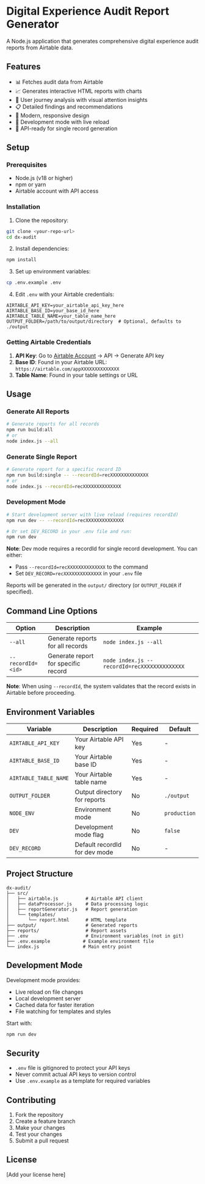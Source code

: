# Digital Experience Audit Report Generator

A Node.js application that generates comprehensive digital experience audit reports from Airtable data.

## Features

- 📊 Fetches audit data from Airtable
- 📈 Generates interactive HTML reports with charts
- 🎯 User journey analysis with visual attention insights
- 📋 Detailed findings and recommendations
- 🎨 Modern, responsive design
- 🔧 Development mode with live reload
- 🚀 API-ready for single record generation

## Setup

### Prerequisites

- Node.js (v18 or higher)
- npm or yarn
- Airtable account with API access

### Installation

1. Clone the repository:
```bash
git clone <your-repo-url>
cd dx-audit
```

2. Install dependencies:
```bash
npm install
```

3. Set up environment variables:
```bash
cp .env.example .env
```

4. Edit `.env` with your Airtable credentials:
```env
AIRTABLE_API_KEY=your_airtable_api_key_here
AIRTABLE_BASE_ID=your_base_id_here
AIRTABLE_TABLE_NAME=your_table_name_here
OUTPUT_FOLDER=/path/to/output/directory  # Optional, defaults to ./output
```

### Getting Airtable Credentials

1. **API Key**: Go to [Airtable Account](https://airtable.com/account) → API → Generate API key
2. **Base ID**: Found in your Airtable URL: `https://airtable.com/appXXXXXXXXXXXXXX`
3. **Table Name**: Found in your table settings or URL

## Usage

### Generate All Reports
```bash
# Generate reports for all records
npm run build:all
# or
node index.js --all
```

### Generate Single Report
```bash
# Generate report for a specific record ID
npm run build:single -- --recordId=recXXXXXXXXXXXXXX
# or
node index.js --recordId=recXXXXXXXXXXXXXX
```

### Development Mode
```bash
# Start development server with live reload (requires recordId)
npm run dev -- --recordId=recXXXXXXXXXXXXXX

# Or set DEV_RECORD in your .env file and run:
npm run dev
```

**Note**: Dev mode requires a recordId for single record development. You can either:
- Pass `--recordId=recXXXXXXXXXXXXXX` to the command
- Set `DEV_RECORD=recXXXXXXXXXXXXXX` in your `.env` file

Reports will be generated in the `output/` directory (or `OUTPUT_FOLDER` if specified).

## Command Line Options

| Option | Description | Example |
|--------|-------------|---------|
| `--all` | Generate reports for all records | `node index.js --all` |
| `--recordId=<id>` | Generate report for specific record | `node index.js --recordId=recXXXXXXXXXXXXXX` |

**Note**: When using `--recordId`, the system validates that the record exists in Airtable before proceeding.

## Environment Variables

| Variable | Description | Required | Default |
|----------|-------------|----------|---------|
| `AIRTABLE_API_KEY` | Your Airtable API key | Yes | - |
| `AIRTABLE_BASE_ID` | Your Airtable base ID | Yes | - |
| `AIRTABLE_TABLE_NAME` | Your Airtable table name | Yes | - |
| `OUTPUT_FOLDER` | Output directory for reports | No | `./output` |
| `NODE_ENV` | Environment mode | No | `production` |
| `DEV` | Development mode flag | No | `false` |
| `DEV_RECORD` | Default recordId for dev mode | No | - |

## Project Structure

```
dx-audit/
├── src/
│   ├── airtable.js          # Airtable API client
│   ├── dataProcessor.js     # Data processing logic
│   ├── reportGenerator.js   # Report generation
│   └── templates/
│       └── report.html      # HTML template
├── output/                  # Generated reports
├── reports/                 # Report assets
├── .env                     # Environment variables (not in git)
├── .env.example            # Example environment file
└── index.js                # Main entry point
```

## Development Mode

Development mode provides:
- Live reload on file changes
- Local development server
- Cached data for faster iteration
- File watching for templates and styles

Start with:
```bash
npm run dev
```

## Security

- `.env` file is gitignored to protect your API keys
- Never commit actual API keys to version control
- Use `.env.example` as a template for required variables

## Contributing

1. Fork the repository
2. Create a feature branch
3. Make your changes
4. Test your changes
5. Submit a pull request

## License

[Add your license here] 